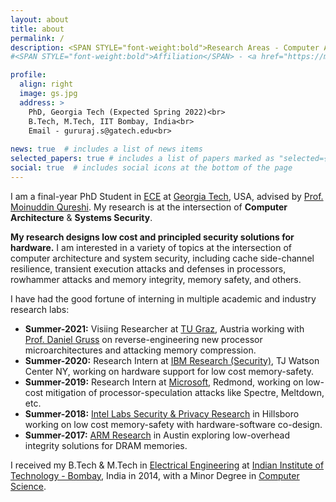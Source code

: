 ```yaml
---
layout: about
title: about
permalink: /
description: <SPAN STYLE="font-weight:bold">Research Areas - Computer Architecture and Security.</SPAN><br> <a href="https://memlab.ece.gatech.edu/">Memory Systems Lab</a>, <a href="https://www.ece.gatech.edu/">Georgia Tech</a>.
#<SPAN STYLE="font-weight:bold">Affiliation</SPAN> - <a href="https://memlab.ece.gatech.edu/">Memory Systems Lab</a>, <a href="https://www.ece.gatech.edu/">Georgia Tech</a>. <br><SPAN STYLE="font-weight:bold">Interests</SPAN> - Computer Architecture and Security.     

profile:
  align: right
  image: gs.jpg
  address: >
    PhD, Georgia Tech (Expected Spring 2022)<br>
    B.Tech, M.Tech, IIT Bombay, India<br>
    Email - gururaj.s@gatech.edu<br>
 
news: true  # includes a list of news items
selected_papers: true # includes a list of papers marked as "selected={true}"
social: true  # includes social icons at the bottom of the page
---
```


I am a final-year PhD Student in [ECE](https://www.ece.gatech.edu/) at [Georgia Tech](http://www.gatech.edu/), USA,  advised by [Prof. Moinuddin Qureshi](https://www.cc.gatech.edu/~moin/). My research is at the intersection of **Computer Architecture** & **Systems Security**.

**My research designs low cost and principled security solutions for hardware.** I am interested in a variety of topics at the intersection of computer architecture and system security, including cache side-channel resilience, transient execution attacks and defenses in processors, rowhammer attacks and memory integrity, memory safety, and others.

I have had the good fortune of interning in multiple academic and industry research labs:  
* **Summer-2021:** Visiing Researcher at [TU Graz](https://www.iaik.tugraz.at/), Austria working with [Prof. Daniel Gruss](https://gruss.cc/) on reverse-engineering new processor microarchitectures and attacking memory compression.
* **Summer-2020:** Research Intern at [IBM Research (Security)](https://researcher.watson.ibm.com/researcher/view_group.php?id=2720), TJ Watson Center NY, working on hardware support for low cost memory-safety.
* **Summer-2019:** Research Intern at [Microsoft](https://www.microsoft.com/en-us/research/), Redmond, working on low-cost mitigation of processor-speculation attacks like Spectre, Meltdown, etc.  
* **Summer-2018:** [Intel Labs Security & Privacy Research](https://www.intel.com/content/www/us/en/research/overview.html) in Hillsboro working on low cost memory-safety with hardware-software co-design.  
* **Summer-2017:** [ARM Research](https://www.arm.com/resources/research) in Austin exploring low-overhead integrity solutions for DRAM memories.

I received my B.Tech & M.Tech in [Electrical Engineering](http://www.ee.iitb.ac.in/) at [Indian Institute of Technology - Bombay](http://www.iitb.ac.in/), India in 2014, with a Minor Degree in [Computer Science](http://www.cse.iitb.ac.in/).
